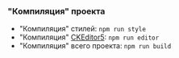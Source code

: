 ### "Компиляция" проекта

 - "Компиляция" стилей: `npm run style`
 - "Компиляция" [CKEditor5](https://ckeditor.com/ckeditor-5/): `npm run editor`
 - "Компиляция" всего проекта: `npm run build`
